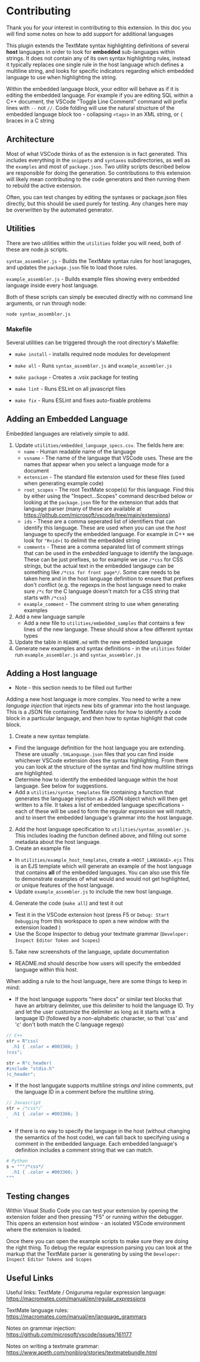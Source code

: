 # Contributing

Thank you for your interest in contributing to this extension. In this
doc you will find some notes on how to add support for additional
languages


This plugin extends the TextMate syntax highlighting definitions of
several **host** languages in order to look for **embedded**
sub-languages within strings. It does not contain any of its own
syntax highlighting rules, instead it typically replaces one single
rule in the host language which defines a multiline string, and looks
for specific indicators regarding which embedded language to use when
highlighting the string.

Within the embedded language block, your editor will behave as if it
is editing the embedded language. For example if you are editing SQL
within a C++ document, the VSCode "Toggle Line Comment" command will
prefix lines with `--` not `//`. Code folding will use the natural
structure of the embedded language block too - collapsing `<tags>` in
an XML string, or `{` braces in a C string

## Architecture

Most of what VSCode thinks of as the extension is in fact generated.
This includes everything in the `snippets` and `syntaxes`
subdirectories, as well as the `examples` and most of `package.json`.
Two utility scripts described below are responsible for doing the
generation. So contributions to this extension will likely mean
contributing to the code generators and then running them to rebuild
the active extension. 

Often, you can test changes by editing the syntaxes or package.json
files directly, but this should be used purely for testing. Any
changes here may be overwritten by the automated generator.

## Utilities

There are two utilities within the `utilities` folder you will need,
both of these are node.js scripts.

`syntax_assembler.js` - Builds the TextMate syntax rules for host
lanaguges, and updates the `package.json` file to load those rules.

`example_assembler.js` - Builds example files showing every embedded
language inside every host language.

Both of these scripts can simply be executed directly with no command
line arguments, or run through node:
```sh
node syntax_assembler.js
```

### Makefile

Several utilities can be triggered through the root directory's
Makefile:

* `make install` - installs required node modules for development

* `make all` - Runs `syntax_assembler.js` and `example_assembler.js`

* `make package` - Creates a .vsix package for testing

* `make lint` - Runs ESLint on all javascript files

* `make fix` - Runs ESLint and fixes auto-fixable problems



## Adding an Embedded Language

Embedded languages are relatively simple to add.

1. Update `utilities/embedded_language_specs.csv`. The fields here
   are:
    * `name` - Human readable name of the language
    * `vsname` - The name of the language that VSCode uses. These are
      the names that appear when you select a language mode for a
      document
    * `extension` - The standard file extension used for these files
      (used when generating example code)
    * `root_scopes` - The root TextMate scope(s) for this language. Find
      this by either using the "Inspect...Scopes" command described
      below or looking at the `package.json` file for the extension
      that adds that language parser (many of these are available at
      https://github.com/microsoft/vscode/tree/main/extensions)
    * `ids` - These are a comma seperated list of identifiers that can
      identify this language. These are used when you can use the
      _host_ language to specify the embedded language. For example in
      C++ we look for `"R<id>(` to delimit the embedded string
    * `comments` - These are a comma separated list of comment strings
      that can be used in the _embedded_ language to identify the
      language. These can be just prefixes, so for example we use
      `/*css` for CSS strings, but the actual text in the embedded
      langauge can be something like `/*css for front page*/`. Some
      care needs to be taken here and in the host language definition
      to ensure that prefixes don't conflict (e.g. the regexps in the
      host language need to make sure `/*c` for the C language doesn't
      match for a CSS string that starts with `/*css`)
    * `example_comment` - The comment string to use when generating
      examples
2. Add a new language sample
    * Add a new file to `utilities/embedded_samples` that contains a
      few lines of the new language. These should show a few different
      syntax types
3. Update the table in `README.md` with the new embedded language
4. Generate new examples and syntax definitions - in the `utilities`
   folder run `example_assembler.js` and `syntax_assembler.js`

## Adding a Host language

* Note - this section needs to be filled out further

Adding a new host language is more complex. You need to write a new
_language injection_ that injects new bits of grammar into the host
language. This is a JSON file containing TextMate rules for how to
identify a code block in a particular language, and then how to syntax
highlight that code block.

1. Create a new syntax template. 
  * Find the language definition for the host language you are
    extending. These are usually `.tmLanguage.json` files that you can
    find inside whichever VSCode extension does the syntax
    highlighting. From there you can look at the structure of the
    syntax and find how multiline strings are highlighted. 
  * Determine how to identify the embedded language within the host
    language. See below for suggestions. 
  * Add a `utilities/syntax_templates` file containing a function
  that generates the language injection as a JSON object which will
  then get written to a file. It takes a list of embedded
  language specifications - each of these will be used to form the
  regular expression we will match, and to insert the embedded
  language's grammar into the host language.
2. Add the host language specification to
   `utilities/syntax_assembler.js`. This includes loading the function
   defined above, and filling out some metadata about the host language.
3. Create an example file
  * In `utilities/example_host_templates`, create a
   `<HOST_LANGUAGE>.ejs` This is an EJS template which will generate
   an example of the host language that contains **all** of the
   embedded languages. You can also use this file to demonstrate
   examples of what would and would not get highlighted, or unique
   features of the host language.
  * Update `example_assembler.js` to include the new host language.
4. Generate the code (`make all`) and test it out
  * Test it in the VSCode extension host (press F5 or `Debug: Start
    Debugging` from this workspace to open a new window with the
    extension loaded )
  * Use the Scope Inspector to debug your textmate grammar (`Developer:
    Inspect Editor Token and Scopes`)
5. Take new screenshots of the language, update documentation
  * README.md should describe how users will specify the embedded
    language within this host.

When adding a rule to the host language, here are some things to keep
in mind:

* If the host language supports "here docs" or similar text blocks
  that have an arbitrary delimiter, use this delimiter to hold the
  language ID. Try and let the user customize the delimiter as long as
  it starts with a language ID (followed by a non-alphabetic
  character, so that 'css' and 'c' don't both match the C language
  regexp)
```c++
// C++
str = R"css(
  .h1 { .color = #003366; }
)css";

str = R"c_header(
#include "stdio.h"
)c_header";
```

* If the host langugate supports multiline strings _and_ inline
  comments, put the language ID in a comment before the multiline
  string.
```js
// Javascript
str = /*css*/`
  .h1 { .color = #003366; }
`
```

* If there is no way to specify the language in the host (without
  changing the semantics of the host code), we can fall back to
  specifying using a comment in the embedded language. Each embedded
  language's definition includes a comment string that we can match.

```py
# Python
s = """/*css*/
  .h1 { .color = #003366; }
"""
```


## Testing changes

Within Visual Studio Code you can test your extension by opening the
extension folder and then pressing "F5" or running within the
debugger. This opens an extension host window - an isolated VSCode
environment where the extension is loaded.

Once there you can open the example scripts to make sure they are
doing the right thing. To debug the regular expression parsing you can
look at the markup that the TextMate parser is generating by using the
`Developer: Inspect Editor Tokens and Scopes` 

## Useful Links

Useful links:
TextMate / Oniguruma regular expression language: 
https://macromates.com/manual/en/regular_expressions

TextMate language rules:
https://macromates.com/manual/en/language_grammars

Notes on grammar injection:
https://github.com/microsoft/vscode/issues/161177

Notes on writing a textmate grammar:
https://www.apeth.com/nonblog/stories/textmatebundle.html
